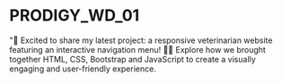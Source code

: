 # PRODIGY_WD_01
"🌟 Excited to share my latest project: a responsive veterinarian website featuring an interactive navigation menu! 🐾✨ Explore how we brought together HTML, CSS, Bootstrap and JavaScript to create a visually engaging and user-friendly experience.
